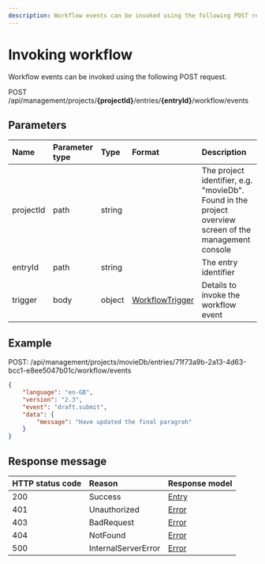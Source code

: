 ```yaml
---
description: Workflow events can be invoked using the following POST request.
---
```

# Invoking workflow

Workflow events can be invoked using the following POST request.

<span class="label label--post">POST</span> /api/management/projects/**{projectId}**/entries/**{entryId}**/workflow/events

## Parameters

| Name | Parameter type | Type | Format | Description |
|:-|:-|:-|:-|:-|
| projectId | path | string |  | The project identifier, e.g. "movieDb". Found in the project overview screen of the management console |
| entryId   | path | string |  | The entry identifier |
| trigger | body | object | [WorkflowTrigger](/model/workflow-trigger.md) | Details to invoke the workflow event |

## Example

POST: /api/management/projects/movieDb/entries/71f73a9b-2a13-4d63-bcc1-e8ee5047b01c/workflow/events

```json
{
    "language": "en-GB",
    "version": "2.3",
    "event": "draft.submit",
    "data": {
        "message": "Have updated the final paragrah"
    }
}
```

## Response message

| HTTP status code | Reason              | Response model                   |
|:-----------------|:--------------------|:---------------------------------|
| 200              | Success             | [Entry](/model/entry.md)         |
| 401              | Unauthorized        | [Error](/key-concepts/errors.md) |
| 403              | BadRequest          | [Error](/key-concepts/errors.md) |
| 404              | NotFound            | [Error](/key-concepts/errors.md) |
| 500              | InternalServerError | [Error](/key-concepts/errors.md) |